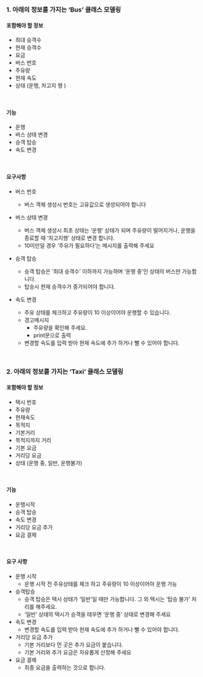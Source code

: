 ### 1. 아래의 정보를 가지는 ‘Bus’ 클래스 모델링

#### 포함해야 할 정보
- 최대 승객수 
- 현재 승객수 
- 요금 
- 버스 번호 
- 주유량 
- 현재 속도 
- 상태 (운행, 차고지 행 )

<br>

#### 기능
- 운행 
- 버스 상태 변경
- 승객 탑승
- 속도 변경

<br>

#### 요구사항

- 버스 번호 
  - 버스 객체 생성시 번호는 고유값으로 생성되어야 합니다
- 버스 상태 변경 
  - 버스 객체 생성시 최초 상태는 ‘운행’ 상태가 되며 주유량이 떨어지거나, 운행을 종료할 때 ‘차고지행’ 상태로 변경 합니다. 
  - 10미만일 경우 ‘주유가 필요하다’는 메시지를 출력해 주세요

- 승객 탑승 
  - 승객 탑승은 ‘최대 승객수’ 이하까지 가능하며 ‘운행 중’인 상태의 버스만 가능합니다. 
  - 탑승시 현재 승객수가 증가되어야 합니다. 
- 속도 변경 
  - 주유 상태를 체크하고 주유량이 10 이상이어야 운행할 수 있습니다. 
  - 경고메시지 
    - 주유량을 확인해 주세요. 
    - print문으로 출력 
  - 변경할 속도를 입력 받아 현재 속도에 추가 하거나 뺄 수 있어야 합니다.

<br>

### 2. 아래의 정보를 가지는 ‘Taxi’ 클래스 모델링

#### 포함해야 할 정보
- 택시 번호
- 주유량
- 현재속도
- 목적지
- 기본거리
- 목적지까지 거리
- 기본 요금
- 거리당 요금
- 상태 (운행 중, 일반, 운행불가)

<br>

#### 기능
- 운행시작
- 승객 탑승
- 속도 변경
- 거리당 요금 추가
- 요금 결제

<br>

#### 요구 사항
- 운행 시작 
  - 운행 시작 전 주유상태를 체크 하고 주유량이 10 이상이어야 운행 가능
- 승객탑승 
  - 승객 탑승은 택시 상태가 ‘일반'일 때만 가능합니다. 그 외 택시는 ‘탑승 불가’ 처리를 해주세요.
  - ‘일반’ 상태의 택시가 승객을 태우면 ‘운행 중’ 상태로 변경해 주세요
- 속도 변경 
  - 변경할 속도를 입력 받아 현재 속도에 추가 하거나 뺄 수 있어야 합니다.
- 거리당 요금 추가
  - 기본 거리보다 먼 곳은 추가 요금이 붙습니다.
  - 기본 거리와 추가 요금은 자유롭게 산정해 주세요
- 요금 결제 
  - 최종 요금을 출력하는 것으로 합니다.